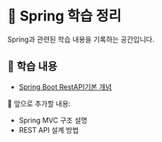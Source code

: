 # 🌱 Spring 학습 정리

Spring과 관련된 학습 내용을 기록하는 공간입니다.

## 📌 학습 내용

- [Spring Boot RestAPI기본 개념](./2025-03-18%20|%20Spring%20Boot%20RestAPI%20기본개념.md)

📌 앞으로 추가할 내용:

- Spring MVC 구조 설명
- REST API 설계 방법
